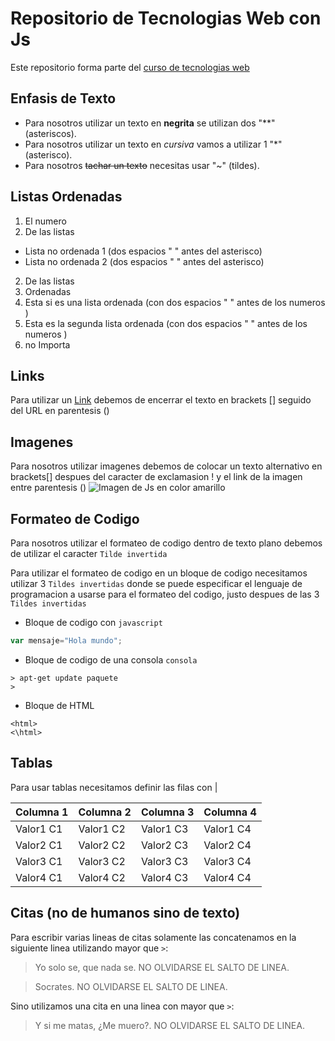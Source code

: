 # Repositorio de Tecnologias Web con Js

Este repositorio forma parte del  [curso de tecnologias web](https://github.com/adrianeguez/Tec_Web_Js_2016_B)

## Enfasis de Texto

* Para nosotros utilizar un texto en **negrita** se utilizan dos "**" (asteriscos).
* Para nosotros utilizar un texto en *cursiva* vamos a utilizar 1 "*" (asterisco).
* Para nosotros ~~tachar un texto~~ necesitas usar "~" (tildes).

## Listas Ordenadas

1. El numero 
2. De las listas
  * Lista no ordenada 1 (dos espacios " " antes del asterisco)
  * Lista no ordenada 2 (dos espacios " " antes del asterisco)
2. De las listas
1. Ordenadas
  1. Esta si es una lista ordenada (con dos espacios " " antes de los numeros )
  1. Esta es la segunda lista ordenada (con dos espacios " " antes de los numeros )
4. no Importa

## Links 

Para utilizar un [Link](https://github.com/adrianeguez/Tec_Web_Js_2016_B) debemos de encerrar el texto en brackets [] seguido del URL en parentesis ()

## Imagenes 

Para nosotros utilizar imagenes debemos de colocar un texto alternativo en brackets[] despues del caracter de exclamasion ! y el link de la imagen entre parentesis () 
![Imagen de Js en color amarillo](http://nodeframework.com/assets/img/js.png "Javascript")
## Formateo de Codigo

Para nosotros utilizar el formateo de codigo dentro de texto plano debemos de utilizar el caracter `Tilde invertida`

Para utilizar el formateo de codigo en un bloque de codigo necesitamos utilizar 3 `Tildes invertidas` donde se puede especificar el lenguaje de programacion a usarse para el formateo del codigo, justo despues de las 3 `Tildes invertidas`

* Bloque de codigo con `javascript`

```javascript
var mensaje="Hola mundo";
```

* Bloque de codigo de una consola `consola`

```
> apt-get update paquete
>

```

* Bloque de HTML

```
<html>
<\html>
```

## Tablas

Para usar tablas necesitamos definir las filas con |

Columna 1|Columna 2|Columna 3|Columna 4
---|---|---|---
Valor1 C1|Valor1 C2|Valor1 C3|Valor1 C4
Valor2 C1|Valor2 C2|Valor2 C3|Valor2 C4
Valor3 C1|Valor3 C2|Valor3 C3|Valor3 C4
Valor4 C1|Valor4 C2|Valor4 C3|Valor4 C4

## Citas (no de humanos sino de texto)

Para escribir varias lineas de citas solamente las concatenamos en la siguiente linea utilizando mayor que `>`:

> Yo solo se, que nada se. NO OLVIDARSE EL SALTO DE LINEA.

> Socrates. NO OLVIDARSE EL SALTO DE LINEA.

Sino utilizamos una cita en una linea con mayor que `>`:

> Y si me matas, ¿Me muero?. NO OLVIDARSE EL SALTO DE LINEA.